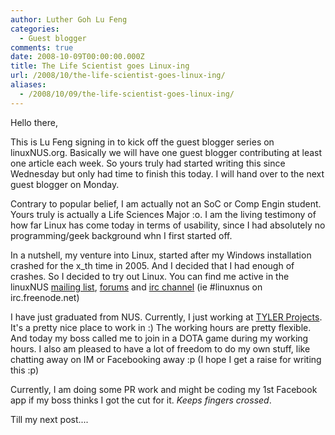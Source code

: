 ```yaml
---
author: Luther Goh Lu Feng
categories:
  - Guest blogger
comments: true
date: 2008-10-09T00:00:00.000Z
title: The Life Scientist goes Linux-ing
url: /2008/10/the-life-scientist-goes-linux-ing/
aliases:
  - /2008/10/09/the-life-scientist-goes-linux-ing/
---
```


Hello there,

This is Lu Feng signing in to kick off the guest blogger series on linuxNUS.org. Basically we will have one guest blogger contributing at least one article each week. So yours truly had started writing this since Wednesday but only had time to finish this today. I will hand over to the next guest blogger on Monday.

Contrary to popular belief, I am actually not an SoC or Comp Engin student. Yours truly is actually a Life Sciences Major :o. I am the living testimony of how far Linux has come today in terms of usability, since I had absolutely no programming/geek background whn I first started off.

In a nutshell, my venture into Linux, started after my Windows installation crashed for the x_th time in 2005. And I decided that I had enough of crashes. So I decided to try out Linux. You can find me active in the linuxNUS <a href="//groups.yahoo.com/groups/linuxNUS/">mailing list</a>, <a href="//opensource.nus.edu.sg/forums/">forums</a> and <a href="//opensource.nus.edu.sg/wiki/index.php/Connecting_to_IRC">irc channel</a> (ie #linuxnus on irc.freenode.net)

I have just graduated from NUS. Currently, I just working at <a href="//www.tylerprojects.com/">TYLER Projects</a>. It's a pretty nice place to work in :) The working hours are pretty flexible. And today my boss called me to join in a DOTA game during my working hours. I also am pleased to have a lot of freedom to do my own stuff, like chatting away on IM or Facebooking away :p (I hope I get a raise for writing this :p)

Currently, I am doing some PR work and might be coding my 1st Facebook app if my boss thinks I got the cut for it. *Keeps fingers crossed*.

Till my next post....
